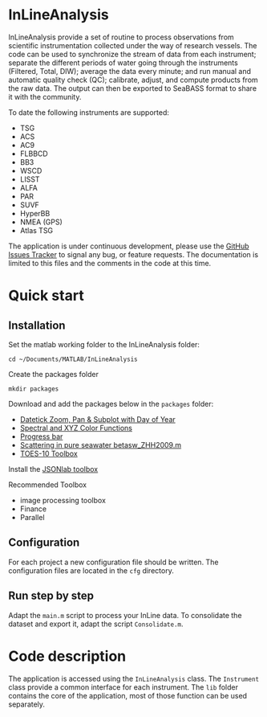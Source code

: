 InLineAnalysis
==============

InLineAnalysis provide a set of routine to process observations from scientific instrumentation collected under the way of research vessels. The code can be used to synchronize the stream of data from each instrument; separate the different periods of water going through the instruments (Filtered, Total, DIW); average the data every minute; and run manual and automatic quality check (QC); calibrate, adjust, and compute products from the raw data. The output can then be exported to SeaBASS format to share it with the community.

To date the following instruments are supported:
  + TSG
  + ACS
  + AC9
  + FLBBCD
  + BB3
  + WSCD
  + LISST
  + ALFA
  + PAR
  + SUVF
  + HyperBB
  + NMEA (GPS)
  + Atlas TSG

The application is under continuous development, please use the [GitHub Issues Tracker](https://github.com/OceanOptics/InLineAnalysis/issues) to signal any bug, or feature requests. The documentation is limited to this files and the comments in the code at this time.

# Quick start
## Installation
Set the matlab working folder to the InLineAnalysis folder:
  
    cd ~/Documents/MATLAB/InLineAnalysis

Create the packages folder
  
    mkdir packages

Download and add the packages below in the `packages` folder:
  + [Datetick Zoom, Pan & Subplot with Day of Year](https://www.mathworks.com/matlabcentral/fileexchange/25927-datetick-zoom--pan---subplot-with-day-of-year)
  + [Spectral and XYZ Color Functions](https://www.mathworks.com/matlabcentral/fileexchange/7021-spectral-and-xyz-color-functions?focused=5172034&tab=function)
  + [Progress bar](https://github.com/JAAdrian/MatlabProgressBar)
  + [Scattering in pure seawater betasw_ZHH2009.m](https://github.com/ooici/ion-functions/blob/master/ion_functions/data/matlab_scripts/flort/betasw_ZHH2009.m)
  + [TOES-10 Toolbox](https://www.teos-10.org/software.htm)

Install the [JSONlab toolbox](https://www.mathworks.com/matlabcentral/fileexchange/33381-jsonlab--a-toolbox-to-encode-decode-json-files)

Recommended Toolbox
  + image processing toolbox
  + Finance
  + Parallel

## Configuration
For each project a new configuration file should be written. The configuration files are located in the `cfg` directory.

## Run step by step
Adapt the `main.m` script to process your InLine data. To consolidate the dataset and export it, adapt the script `Consolidate.m`.

# Code description
The application is accessed using the `InLineAnalysis` class.
The `Instrument` class provide a common interface for each instrument. 
The `lib` folder contains the core of the application, most of those function can be used separately.
